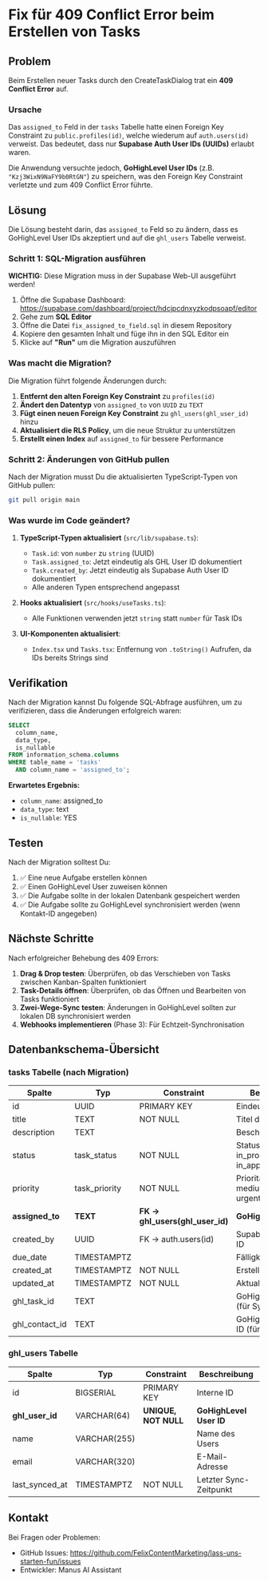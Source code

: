 # Fix für 409 Conflict Error beim Erstellen von Tasks

## Problem

Beim Erstellen neuer Tasks durch den CreateTaskDialog trat ein **409 Conflict Error** auf.

### Ursache

Das `assigned_to` Feld in der `tasks` Tabelle hatte einen Foreign Key Constraint zu `public.profiles(id)`, welche wiederum auf `auth.users(id)` verweist. Das bedeutet, dass nur **Supabase Auth User IDs (UUIDs)** erlaubt waren.

Die Anwendung versuchte jedoch, **GoHighLevel User IDs** (z.B. `"Kzj3WixN9NaFY9b0RtGN"`) zu speichern, was den Foreign Key Constraint verletzte und zum 409 Conflict Error führte.

## Lösung

Die Lösung besteht darin, das `assigned_to` Feld so zu ändern, dass es GoHighLevel User IDs akzeptiert und auf die `ghl_users` Tabelle verweist.

### Schritt 1: SQL-Migration ausführen

**WICHTIG:** Diese Migration muss in der Supabase Web-UI ausgeführt werden!

1. Öffne die Supabase Dashboard: https://supabase.com/dashboard/project/hdcjpcdnxyzkodpsoapf/editor
2. Gehe zum **SQL Editor**
3. Öffne die Datei `fix_assigned_to_field.sql` in diesem Repository
4. Kopiere den gesamten Inhalt und füge ihn in den SQL Editor ein
5. Klicke auf **"Run"** um die Migration auszuführen

### Was macht die Migration?

Die Migration führt folgende Änderungen durch:

1. **Entfernt den alten Foreign Key Constraint** zu `profiles(id)`
2. **Ändert den Datentyp** von `assigned_to` von `UUID` zu `TEXT`
3. **Fügt einen neuen Foreign Key Constraint** zu `ghl_users(ghl_user_id)` hinzu
4. **Aktualisiert die RLS Policy**, um die neue Struktur zu unterstützen
5. **Erstellt einen Index** auf `assigned_to` für bessere Performance

### Schritt 2: Änderungen von GitHub pullen

Nach der Migration musst Du die aktualisierten TypeScript-Typen von GitHub pullen:

```bash
git pull origin main
```

### Was wurde im Code geändert?

1. **TypeScript-Typen aktualisiert** (`src/lib/supabase.ts`):
   - `Task.id`: von `number` zu `string` (UUID)
   - `Task.assigned_to`: Jetzt eindeutig als GHL User ID dokumentiert
   - `Task.created_by`: Jetzt eindeutig als Supabase Auth User ID dokumentiert
   - Alle anderen Typen entsprechend angepasst

2. **Hooks aktualisiert** (`src/hooks/useTasks.ts`):
   - Alle Funktionen verwenden jetzt `string` statt `number` für Task IDs

3. **UI-Komponenten aktualisiert**:
   - `Index.tsx` und `Tasks.tsx`: Entfernung von `.toString()` Aufrufen, da IDs bereits Strings sind

## Verifikation

Nach der Migration kannst Du folgende SQL-Abfrage ausführen, um zu verifizieren, dass die Änderungen erfolgreich waren:

```sql
SELECT 
  column_name, 
  data_type, 
  is_nullable
FROM information_schema.columns 
WHERE table_name = 'tasks' 
  AND column_name = 'assigned_to';
```

**Erwartetes Ergebnis:**
- `column_name`: assigned_to
- `data_type`: text
- `is_nullable`: YES

## Testen

Nach der Migration solltest Du:

1. ✅ Eine neue Aufgabe erstellen können
2. ✅ Einen GoHighLevel User zuweisen können
3. ✅ Die Aufgabe sollte in der lokalen Datenbank gespeichert werden
4. ✅ Die Aufgabe sollte zu GoHighLevel synchronisiert werden (wenn Kontakt-ID angegeben)

## Nächste Schritte

Nach erfolgreicher Behebung des 409 Errors:

1. **Drag & Drop testen**: Überprüfen, ob das Verschieben von Tasks zwischen Kanban-Spalten funktioniert
2. **Task-Details öffnen**: Überprüfen, ob das Öffnen und Bearbeiten von Tasks funktioniert
3. **Zwei-Wege-Sync testen**: Änderungen in GoHighLevel sollten zur lokalen DB synchronisiert werden
4. **Webhooks implementieren** (Phase 3): Für Echtzeit-Synchronisation

## Datenbankschema-Übersicht

### tasks Tabelle (nach Migration)

| Spalte | Typ | Constraint | Beschreibung |
|--------|-----|------------|--------------|
| id | UUID | PRIMARY KEY | Eindeutige Task-ID |
| title | TEXT | NOT NULL | Titel der Aufgabe |
| description | TEXT | | Beschreibung |
| status | task_status | NOT NULL | Status (inbox, in_progress, in_approval, done) |
| priority | task_priority | NOT NULL | Priorität (low, medium, high, urgent) |
| **assigned_to** | **TEXT** | **FK → ghl_users(ghl_user_id)** | **GoHighLevel User ID** |
| created_by | UUID | FK → auth.users(id) | Supabase Auth User ID |
| due_date | TIMESTAMPTZ | | Fälligkeitsdatum |
| created_at | TIMESTAMPTZ | NOT NULL | Erstellungsdatum |
| updated_at | TIMESTAMPTZ | NOT NULL | Aktualisierungsdatum |
| ghl_task_id | TEXT | | GoHighLevel Task ID (für Sync) |
| ghl_contact_id | TEXT | | GoHighLevel Contact ID (für Sync) |

### ghl_users Tabelle

| Spalte | Typ | Constraint | Beschreibung |
|--------|-----|------------|--------------|
| id | BIGSERIAL | PRIMARY KEY | Interne ID |
| **ghl_user_id** | VARCHAR(64) | **UNIQUE, NOT NULL** | **GoHighLevel User ID** |
| name | VARCHAR(255) | | Name des Users |
| email | VARCHAR(320) | | E-Mail-Adresse |
| last_synced_at | TIMESTAMPTZ | NOT NULL | Letzter Sync-Zeitpunkt |

## Kontakt

Bei Fragen oder Problemen:
- GitHub Issues: https://github.com/FelixContentMarketing/lass-uns-starten-fun/issues
- Entwickler: Manus AI Assistant

